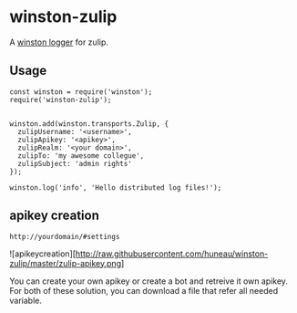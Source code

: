 # winston-zulip
A [winston logger](https://github.com/winstonjs/winston) for zulip.

## Usage
```javacript
const winston = require('winston');
require('winston-zulip');


winston.add(winston.transports.Zulip, {
  zulipUsername: '<username>',
  zulipApikey: '<apikey>',
  zulipRealm: '<your domain>',
  zulipTo: 'my awesome collegue',
  zulipSubject: 'admin rights'
});

winston.log('info', 'Hello distributed log files!');
```

## apikey creation 

`http://yourdomain/#settings`

![apikeycreation][http://raw.githubusercontent.com/huneau/winston-zulip/master/zulip-apikey.png]

You can create your own apikey or create a bot and retreive it own apikey. For both of these solution, you can download a file that refer all needed variable.

